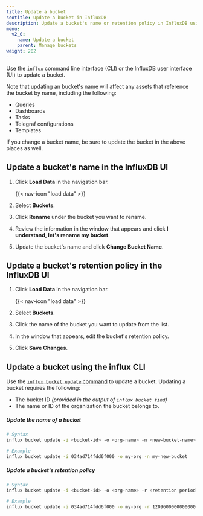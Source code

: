 ```yaml
---
title: Update a bucket
seotitle: Update a bucket in InfluxDB
description: Update a bucket's name or retention policy in InfluxDB using the InfluxDB UI or the influx CLI.
menu:
  v2_0:
    name: Update a bucket
    parent: Manage buckets
weight: 202
---
```


Use the `influx` command line interface (CLI) or the InfluxDB user interface (UI) to update a bucket.

Note that updating an bucket's name will affect any assets that reference the bucket by name, including the following:

  - Queries
  - Dashboards
  - Tasks
  - Telegraf configurations
  - Templates

If you change a bucket name, be sure to update the bucket in the above places as well.


## Update a bucket's name in the InfluxDB UI

1. Click **Load Data** in the navigation bar.

    {{< nav-icon "load data" >}}

2. Select **Buckets**.
3. Click **Rename** under the bucket you want to rename.
4. Review the information in the window that appears and click **I understand, let's rename my bucket**.
5. Update the bucket's name and click **Change Bucket Name**.

## Update a bucket's retention policy in the InfluxDB UI

1. Click **Load Data** in the navigation bar.

    {{< nav-icon "load data" >}}

2. Select **Buckets**.
3. Click the name of the bucket you want to update from the list.
4. In the window that appears, edit the bucket's retention policy.
5. Click **Save Changes**.

## Update a bucket using the influx CLI

Use the [`influx bucket update` command](/v2.0/reference/cli/influx/bucket/update)
to update a bucket. Updating a bucket requires the following:

- The bucket ID _(provided in the output of `influx bucket find`)_
- The name or ID of the organization the bucket belongs to.

##### Update the name of a bucket
```sh
# Syntax
influx bucket update -i <bucket-id> -o <org-name> -n <new-bucket-name>

# Example
influx bucket update -i 034ad714fdd6f000 -o my-org -n my-new-bucket
```

##### Update a bucket's retention policy
```sh
# Syntax
influx bucket update -i <bucket-id> -o <org-name> -r <retention period in nanoseconds>

# Example
influx bucket update -i 034ad714fdd6f000 -o my-org -r 1209600000000000
```
